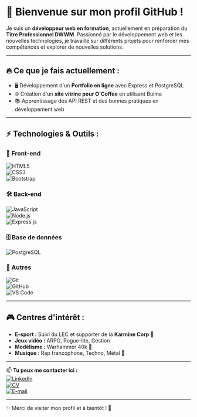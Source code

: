 # 👋 Bienvenue sur mon profil GitHub !  

Je suis un **développeur web en formation**, actuellement en préparation du **Titre Professionnel DWWM**. Passionné par le développement web et les nouvelles technologies, je travaille sur différents projets pour renforcer mes compétences et explorer de nouvelles solutions.  

---

## 🔥 Ce que je fais actuellement :  
- 🖥️ Développement d'un **Portfolio en ligne** avec Express et PostgreSQL  
- 🌐 Création d'un **site vitrine pour O'Coffee** en utilisant Bulma  
- 📚 Apprentissage des API REST et des bonnes pratiques en développement web  

---

## ⚡ Technologies & Outils :  

### 🎨 Front-end  
![HTML5](https://img.shields.io/badge/HTML5-E34F26?style=for-the-badge&logo=html5&logoColor=white)  
![CSS3](https://img.shields.io/badge/CSS3-1572B6?style=for-the-badge&logo=css3&logoColor=white)  
![Bootstrap](https://img.shields.io/badge/Bootstrap-7952B3?style=for-the-badge&logo=bootstrap&logoColor=white)  

### 🛠️ Back-end  
![JavaScript](https://img.shields.io/badge/JavaScript-F7DF1E?style=for-the-badge&logo=javascript&logoColor=black)  
![Node.js](https://img.shields.io/badge/Node.js-339933?style=for-the-badge&logo=nodedotjs&logoColor=white)  
![Express.js](https://img.shields.io/badge/Express.js-000000?style=for-the-badge&logo=express&logoColor=white)  

### 🗄️ Base de données  
![PostgreSQL](https://img.shields.io/badge/PostgreSQL-336791?style=for-the-badge&logo=postgresql&logoColor=white)  

### 🔧 Autres  
![Git](https://img.shields.io/badge/Git-F05032?style=for-the-badge&logo=git&logoColor=white)  
![GitHub](https://img.shields.io/badge/GitHub-181717?style=for-the-badge&logo=github&logoColor=white)  
![VS Code](https://img.shields.io/badge/VS%20Code-007ACC?style=for-the-badge&logo=visualstudiocode&logoColor=white)  

---

## 🎮 Centres d'intérêt :  
- **E-sport :** Suivi du LEC et supporter de la **Karmine Corp** 💙  
- **Jeux vidéo :** ARPG, Rogue-lite, Gestion  
- **Modélisme :** Warhammer 40k 🎨  
- **Musique :** Rap francophone, Techno, Métal 🎵  

---

📫 **Tu peux me contacter ici :**  
[![LinkedIn](https://img.shields.io/badge/LinkedIn-0A66C2?style=for-the-badge&logo=linkedin&logoColor=white)](https://www.linkedin.com/in/nicolas-egrot/)  
[![CV](https://img.shields.io/badge/Portfolio-%23E34F26.svg?style=for-the-badge&logo=firefox&logoColor=white)](https://rincedev.github.io/cv/)  
[![E-mail](https://img.shields.io/badge/Email-D14836?style=for-the-badge&logo=gmail&logoColor=white)](nicolas.egrot@gmail.com)  

---

✨ Merci de visiter mon profil et à bientôt ! 🚀
